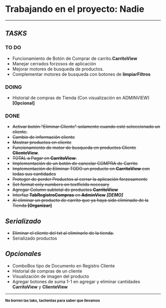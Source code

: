 # Trabajando en el proyecto: Nadie
---

## ***TASKS***
### **TO DO** 
- Funcionamiento de Botón de Comprar de carrito.**CarritoView**
- Manejar cerrados forzosos de aplicación
- Mejorar motores de busqueda de productos.
- Complementar motores de busqueda con botones de **limpiarFiltros**

### DOING
- Historial de compras de Tienda (Con visualización en ADMINVIEW) **[Opcional]**
  
### DONE
- ~~Activar botón "Eliminar Cliente" solamente cuando esté seleccionado un cliente.~~
- ~~Cambio de información cliente~~
- ~~Mostrar productos en cliente~~ 
- ~~Funcionamiento de motor de busqueda en productos Cliente **ClienteView**~~. 
- ~~TOTAL a Pagar en **CarritoView**.~~
- ~~Implementación de un botón de cancelar COMPRA de Carrito~~
- ~~Implementación de Eliminar TODO un producto en **CarritoView** con todas sus cantidades~~
- ~~Proteger de perder Productos al cerrar la aplicación forzosamente~~
- ~~Set format only numbers on textfields necesary~~
- ~~Agregar Column subtotal de productos **CarritoView**~~
- ~~Interfaz **TabRegistroCompras** en **AdminView**~~ ***[DEMO]***
- ~~Al eliminar un producto de carrito que ya haya sido eliminado de la Tienda **[Organizar]**~~


## ***Serializado***
- ~~Eliminar el cliente del txt al eliminarlo de la tienda.~~
- Serializado productos

## ***Opcionales***
- ComboBox tipo de Documento en Registro Cliente
- Historial de compras de un cliente
- Visualización de imagen del producto
- Agregar botones de suma 1-1 en agregar y eliminar cantidades **CarritoView** y **ClienteView**

---

<sub>**No borren las taks, tachenlas para saber que llevamos**</sub>



